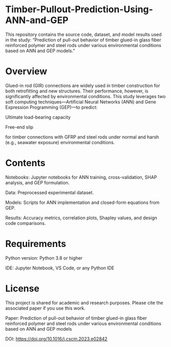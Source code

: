 # **Timber-Pullout-Prediction-Using-ANN-and-GEP**

This repository contains the source code, dataset, and model results used in the study: “Prediction of pull-out behavior of timber glued-in glass fiber reinforced polymer and steel rods under various environmental conditions based on ANN and GEP models.”

# **Overview**

Glued-in rod (GIR) connections are widely used in timber construction for both retrofitting and new structures. Their performance, however, is significantly affected by environmental conditions. This study leverages two soft computing techniques—Artificial Neural Networks (ANN) and Gene Expression Programming (GEP)—to predict:

Ultimate load-bearing capacity

Free-end slip

for timber connections with GFRP and steel rods under normal and harsh (e.g., seawater exposure) environmental conditions.

# **Contents**

Notebooks: Jupyter notebooks for ANN training, cross-validation, SHAP analysis, and GEP formulation.

Data: Preprocessed experimental dataset.

Models: Scripts for ANN implementation and closed-form equations from GEP.

Results: Accuracy metrics, correlation plots, Shapley values, and design code comparisons.

# **Requirements**

Python version: Python 3.8 or higher

IDE: Jupyter Notebook, VS Code, or any Python IDE

# **License**

This project is shared for academic and research purposes. Please cite the associated paper if you use this work.

Paper:  Prediction of pull-out behavior of timber glued-in glass fiber reinforced polymer and steel rods under various environmental conditions based on ANN and GEP models

DOI: https://doi.org/10.1016/j.cscm.2023.e02842
